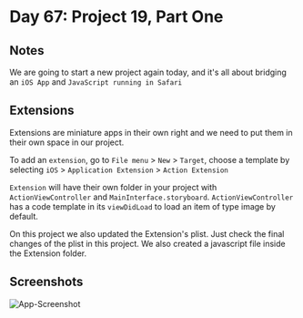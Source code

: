 # Day 67: Project 19, Part One


## Notes
We are going to start a new project again today, and it's all about bridging an `iOS App` and `JavaScript running in Safari`



## Extensions
Extensions are miniature apps in their own right and we need to put them in their own space in our project.

To add an `extension`, go to `File menu` > `New` > `Target`, choose a template by selecting `iOS` > `Application Extension` > `Action Extension`

`Extension` will have their own folder in your project with `ActionViewController` and `MainInterface.storyboard`. 
`ActionViewController` has a code template in its `viewDidLoad` to load an item of type image by default.


On this project we also updated the Extension's plist. Just check the final changes of the plist in this project. We also created a javascript file inside the Extension folder.

## Screenshots
![App-Screenshot](documentation/1.png)

